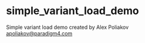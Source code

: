 # simple_variant_load_demo

Simple variant load demo created by Alex Poliakov apoliakov@paradigm4.com


